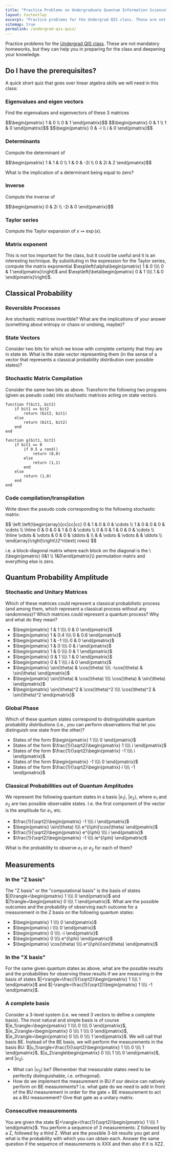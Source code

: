 ```yaml
---
title: "Practice Problems on Undergraduate Quantum Information Science"
layout: toctextlay
excerpt: "Practice problems for the Undergrad QIS class. These are not mandatory homeworks, but they can help you in preparing for the class and deepening your knowledge."
sitemap: true
permalink: /undergrad-qis-quiz/
---
```


Practice problems for the [Undergrad QIS class](/undergrad-qis). These are not mandatory homeworks, but they can help you in preparing for the class and deepening your knowledge.

## Do I have the prerequisites?

A quick short quiz that goes over linear algebra skills we will need in this class:

### Eigenvalues and eigen vectors

Find the eigenvalues and eigenvectors of these 3 matrices

<div>
$$\begin{pmatrix} 1 & 0 \\ 0 & 1 \end{pmatrix}$$
$$\begin{pmatrix} 0 & 1 \\ 1 & 0 \end{pmatrix}$$
$$\begin{pmatrix} 0 & -i \\ i & 0 \end{pmatrix}$$
</div>

### Determinants

Compute the determinant of 

<div>
$$\begin{pmatrix} 1 & 1 & 0 \\ 1 & 0 & -2i \\ 0 & 2i & 2 \end{pmatrix}$$
</div>

What is the implication of a determinant being equal to zero?

### Inverse

Compute the inverse of

<div>
$$\begin{pmatrix} 0 & 2i \\ -2i & 0 \end{pmatrix}$$
</div>

### Taylor series

Compute the Taylor expansion of $x\mapsto\exp(x)$.

### Matrix exponent

This is not too important for the class, but it could be useful and it is an interesting technique. By substituting in the expression for the Taylor series, compute the matrix exponential $\exp\left(\alpha\begin{pmatrix} 1 & 0 \\\\ 0 & 1 \end{pmatrix}\right)$ and $\exp\left(\beta\begin{pmatrix} 0 & 1 \\\\ 1 & 0 \end{pmatrix}\right)$.

## Classical Probability

### Reversible Processes

Are stochastic matrices invertible? What are the implications of your answer (something about entropy or chaos or undoing, maybe)?

### State Vectors

Consider two bits for which we know with complete certainty that they are in state `00`. What is the state vector representing them (in the sense of a vector that represents a classical probability distribution over possible states)?

### Stochastic Matrix Compilation

Consider the same two bits as above. Transform the following two programs (given as pseudo code) into stochastic matrices acting on state vectors.

```
function f(bit1, bit2)
    if bit1 == bit2
        return (bit2, bit1)
    else
        return (bit1, bit2)
    end
end
```

```
function g(bit1, bit2)
    if bit1 == 0
        if 0.5 ≤ rand()
            return (0,0)
        else
            return (1,1)
        end
    else
        return (1,0)
    end
end
```

### Code compilation/transpilation

Write down the pseudo code corresponding to the following stochastic matrix:

<div>
$$ \left.\left(\begin{array}{cc|cc|cc}
0 & 1 & 0 & 0 & \cdots \\
1 & 0 & 0 & 0 & \cdots \\
\hline
0 & 0 & 0 & 1 & 0 & \cdots \\
0 & 0 & 1 & 0 & 0 & \cdots \\
\hline
\vdots & \vdots & 0 & 0 & \ddots & \\
  &   & \vdots & \vdots &  & \ddots \\
\end{array}\right)\right\}2^n\text{ rows} $$
</div>

i.e. a block-diagonal matrix where each block on the diagonal is the \\(\begin{pmatrix} 0&1 \\\\ 1&0\end{pmatrix}\\) permutation matrix and everything else is zero.

## Quantum Probability Amplitude

### Stochastic and Unitary Matrices

Which of these matrices could represent a classical probabilistic process (and among them, which represent a classical process without any randomness)? Which matrices could represent a quantum process? Why and what do they mean?

- $\begin{pmatrix} 1 & 1 \\\\ 0 & 0 \end{pmatrix}$
- $\begin{pmatrix} 1 & 0.4 \\\\ 0 & 0.6 \end{pmatrix}$
- $\begin{pmatrix} 1 & -1 \\\\ 0 & 0 \end{pmatrix}$
- $\begin{pmatrix} 1 & 0 \\\\ 0 & i \end{pmatrix}$
- $\begin{pmatrix} 1 & 0 \\\\ 0 & 1 \end{pmatrix}$
- $\begin{pmatrix} 0 & 1 \\\\ 1 & 0 \end{pmatrix}$
- $\begin{pmatrix} 0 & 1 \\\\ i & 0 \end{pmatrix}$
- $\begin{pmatrix} \sin(\theta) & \cos(\theta) \\\\ -\cos(\theta) & \sin(\theta) \end{pmatrix}$
- $\begin{pmatrix} \sin(\theta) & \cos(\theta) \\\\ \cos(\theta) & \sin(\theta) \end{pmatrix}$
- $\begin{pmatrix} \sin(\theta)^2 & \cos(\theta)^2 \\\\ \cos(\theta)^2 & \sin(\theta)^2 \end{pmatrix}$


### Global Phase

Which of these quantum states correspond to distinguishable quantum probability distributions (i.e., you can perform observations that let you distinguish one state from the other)?

- States of the form $\begin{pmatrix} 1 \\\\ 0 \end{pmatrix}$
- States of the form $\frac{1}{\sqrt2}\begin{pmatrix} 1 \\\\ i \end{pmatrix}$
- States of the form $\frac{1}{\sqrt2}\begin{pmatrix} -1 \\\\ i \end{pmatrix}$
- States of the form $\begin{pmatrix} -1 \\\\ 0 \end{pmatrix}$
- States of the form $\frac{1}{\sqrt2}\begin{pmatrix} i \\\\ -1 \end{pmatrix}$


### Classical Probabilities out of Quantum Amplitudes

We represent the following quantum states in a basis $|e_1\rangle$, $|e_2\rangle$, where $e_1$ and $e_2$ are two possible observable states. I.e. the first component of the vector is the amplitude for $e_1$, etc.

- $\frac{1}{\sqrt2}\begin{pmatrix} -1 \\\\ i \end{pmatrix}$
- $\begin{pmatrix} \sin(\theta) \\\\ e^{i\phi}\cos(\theta) \end{pmatrix}$
- $\frac{1}{\sqrt2}\begin{pmatrix} e^{i\phi} \\\\ i \end{pmatrix}$
- $\frac{1}{\sqrt2}\begin{pmatrix} -1 \\\\ ie^{i\phi} \end{pmatrix}$

What is the probability to observe $e_1$ or $e_2$ for each of them?

## Measurements

### In the "Z basis"

The "Z basis" or the "computational basis" is the basis of states $|0\rangle=\begin{pmatrix} 1 \\\\ 0 \end{pmatrix}$ and $|1\rangle=\begin{pmatrix} 0 \\\\ 1 \end{pmatrix}$. What are the possible outcomes and the probability of observing each outcome for a measurement in the Z basis on the following quantum states:

- $\begin{pmatrix} 1 \\\\ 0 \end{pmatrix}$
- $\begin{pmatrix} i \\\\ 0 \end{pmatrix}$
- $\begin{pmatrix} 0 \\\\ -i \end{pmatrix}$
- $\begin{pmatrix} 0 \\\\ e^{i\phi} \end{pmatrix}$
- $\begin{pmatrix} \cos(\theta) \\\\ e^{i\phi}\sin(\theta) \end{pmatrix}$

### In the "X basis"

For the same given quantum states as above, what are the possible results and the probabilities for observing these results if we are measuring in the basis of states $|+\rangle=\frac{1}{\sqrt2}\begin{pmatrix} 1 \\\\ 1 \end{pmatrix}$ and $|-\rangle=\frac{1}{\sqrt2}\begin{pmatrix} 1 \\\\ -1 \end{pmatrix}$.

### A complete basis

Consider a 3-level system (i.e. we need 3 vectors to define a complete basis). The most natural and simple basis is of course $|e_1\rangle=\begin{pmatrix} 1 \\\\ 0 \\\\ 0 \end{pmatrix}$, $|e_2\rangle=\begin{pmatrix} 0 \\\\ 1 \\\\ 0 \end{pmatrix}$, $|e_3\rangle=\begin{pmatrix} 0 \\\\ 0 \\\\ 1 \end{pmatrix}$. We will call that basis BE. Instead of the BE basis, we will perform the measurements in the basis BU: $|u_1\rangle=\frac{1}{\sqrt2}\begin{pmatrix} 1 \\\\ 0 \\\\ 1 \end{pmatrix}$, $|u_2\rangle\begin{pmatrix} 0 \\\\ 1 \\\\ 0 \end{pmatrix}$, and $|u_3\rangle$.

- What can $|u_3\rangle$ be? (Remember that measurable states need to be perfectly distinguishable, i.e. orthogonal).
- How do we implement the measurement in BU if our device can natively perform on BE measurements? I.e. what gate do we need to add in front of the BU measurement in order for the gate + BE measurement to act as a BU measurement? Give that gate as a unitary matrix.

### Consecutive measurements

You are given the state $|+\rangle=\frac{1}{\sqrt2}\begin{pmatrix} 1 \\\\ 1 \end{pmatrix}$. You perform a sequence of 3 measurements: Z followed by a Z, followed by a third Z. What are the possible 3-bit results you get and what is the probability with which you can obtain each. Answer the same question if the sequence of measurements is XXX and then also if it is XZZ.